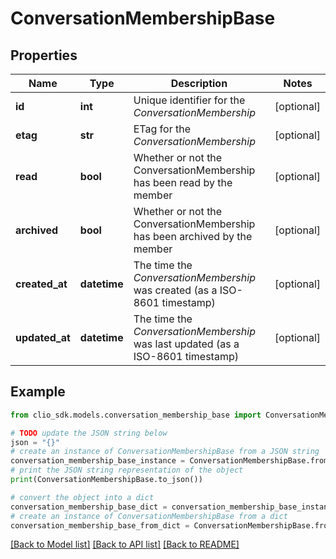 # ConversationMembershipBase


## Properties

Name | Type | Description | Notes
------------ | ------------- | ------------- | -------------
**id** | **int** | Unique identifier for the *ConversationMembership* | [optional] 
**etag** | **str** | ETag for the *ConversationMembership* | [optional] 
**read** | **bool** | Whether or not the ConversationMembership has been read by the member | [optional] 
**archived** | **bool** | Whether or not the ConversationMembership has been archived by the member | [optional] 
**created_at** | **datetime** | The time the *ConversationMembership* was created (as a ISO-8601 timestamp) | [optional] 
**updated_at** | **datetime** | The time the *ConversationMembership* was last updated (as a ISO-8601 timestamp) | [optional] 

## Example

```python
from clio_sdk.models.conversation_membership_base import ConversationMembershipBase

# TODO update the JSON string below
json = "{}"
# create an instance of ConversationMembershipBase from a JSON string
conversation_membership_base_instance = ConversationMembershipBase.from_json(json)
# print the JSON string representation of the object
print(ConversationMembershipBase.to_json())

# convert the object into a dict
conversation_membership_base_dict = conversation_membership_base_instance.to_dict()
# create an instance of ConversationMembershipBase from a dict
conversation_membership_base_from_dict = ConversationMembershipBase.from_dict(conversation_membership_base_dict)
```
[[Back to Model list]](../README.md#documentation-for-models) [[Back to API list]](../README.md#documentation-for-api-endpoints) [[Back to README]](../README.md)


